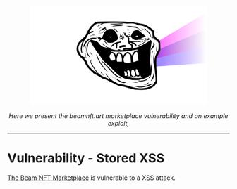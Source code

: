 <div align="center">
  <img title="" src="images/prismsec.png" alt="PrismSec logo" data-align="center" width="400">
  </br>

<p><i>Here we present the beamnft.art marketplace vulnerability and an example exploit,</i></p>
  <hr>
</div>

# Vulnerability - Stored XSS

[The Beam NFT Marketplace](https://beamnft.art/) is vulnerable to a XSS attack.
